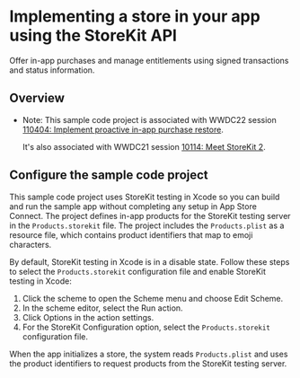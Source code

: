 # Implementing a store in your app using the StoreKit API

Offer in-app purchases and manage entitlements using signed transactions and status information.

## Overview

- Note:
  This sample code project is associated with WWDC22 session [110404: Implement proactive in-app purchase restore](https://developer.apple.com/wwdc22/110404/).
  
  It's also associated with WWDC21 session [10114: Meet StoreKit 2](https://developer.apple.com/wwdc21/10114/).

## Configure the sample code project

This sample code project uses StoreKit testing in Xcode so you can build and run the sample app without completing any setup in App Store Connect. The project defines in-app products for the StoreKit testing server in the `Products.storekit` file. The project includes the `Products.plist` as a resource file, which contains product identifiers that map to emoji characters.

By default, StoreKit testing in Xcode is in a disable state. Follow these steps to select the `Products.storekit` configuration file and enable StoreKit testing in Xcode:
1. Click the scheme to open the Scheme menu and choose Edit Scheme.
2. In the scheme editor, select the Run action.
3. Click Options in the action settings.
4. For the StoreKit Configuration option, select the `Products.storekit` configuration file.

When the app initializes a store, the system reads `Products.plist` and uses the product identifiers to request products from the StoreKit testing server.
